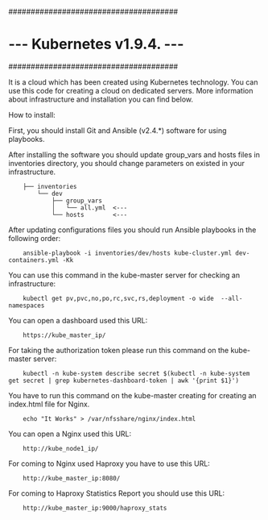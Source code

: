 ######################################
# --- Kubernetes v1.9.4. --- #
######################################

It is a cloud which has been created using Kubernetes technology. You can use this code for creating a cloud on dedicated servers. More information about infrastructure and installation you can find below.

How to install:

First, you should install Git and Ansible (v2.4.*) software for using playbooks.

After installing the software you should update group_vars and hosts files in inventories directory, you should change parameters on existed in your infrastructure.

		├── inventories
		    └── dev
		        ├── group_vars
		        │   └── all.yml  <---
		        └── hosts        <---

After updating configurations files you should run Ansible playbooks in the following order:

		ansible-playbook -i inventories/dev/hosts kube-cluster.yml dev-containers.yml -Kk

You can use this command in the kube-master server for checking an infrastructure:

		kubectl get pv,pvc,no,po,rc,svc,rs,deployment -o wide  --all-namespaces

You can open a dashboard used this URL:

		https://kube_master_ip/

For taking the authorization token please run this command on the kube-master server:

		kubectl -n kube-system describe secret $(kubectl -n kube-system get secret | grep kubernetes-dashboard-token | awk '{print $1}')

You have to run this command on the kube-master creating for creating an index.html file for Nginx. 

		echo "It Works" > /var/nfsshare/nginx/index.html

You can open a Nginx used this URL:

		http://kube_node1_ip/

For coming to Nginx used Haproxy you have to use this URL:

		http://kube_master_ip:8080/

For coming to Haproxy Statistics Report you should use this URL:

		http://kube_master_ip:9000/haproxy_stats

